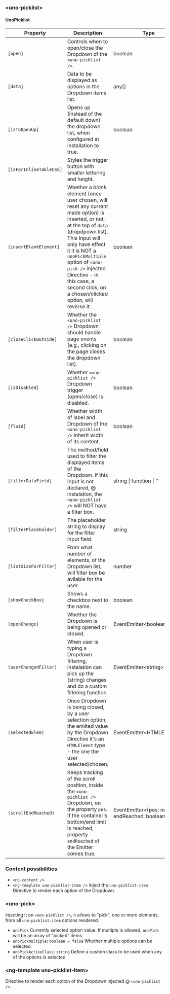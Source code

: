 ### \<uno-picklist\>

#### UnoPicklist

| Property | Description | Type | Default |
| -------- | ----------- | ---- | ------- |
| `[open]` | Controls when to open/close the Dropdown of the `<uno-picklist />`. | boolean | |
| `[data]` | Data to be displayed as options in the Dropdown items list. | any[] | |
| `[isToOpenUp]` | Opens up (instead of the default down) the dropdown list, when configured at installation to true. | boolean | false |
| `[isForInlineTableCSS]` | Styles the trigger button with smaller lettering and height.
| `[insertBlankElement]` | Whether a <em>blank</em> element (once user chosen, will reset any current made option) is inserted, or not, at the top of `data` (dropdpown list). This Input will only have effect it it is NOT a `unoPickMultiple` option of `<uno-pick />` injected Directive - in this case, a second click, on a chosen/clicked option, will reverse it.  | boolean | |
| `[closeClickOutside]` | Whether the `<uno-picklist />` Dropdown should handle page events (e.g., clicking on the page closes the dropdown list). | boolean | |
| `[isDisabled]` | Whether `<uno-picklist />` Dropdown trigger (open/close) is disabled. | boolean | |
| `[fluid]` | Whether width of label and Dropdown of the `<uno-picklist />` inherit width of its content. | boolean | false |
| `[filterDataField]` | The method/field used to filter the displayed items of the Dropdown. If this Input is not declared, @ instalation, the  `<uno-picklist />` will NOT have a filter box. | string \| function \| '' | |
| `[filterPlaceholder]` | The placeholder string to display for the filter input field. | string | |
| `[listSizeForFilter]` | From what number of elements, of the Dropdown list, will filter box be avilable for the user. | number | 1 |
| `[showCheckBox]` | Shows a checkbox next to the name. | boolean | false |
| `(openChange)` | Whether the Dropdown is being opened or closed. | EventEmitter\<boolean\> | |
| `(userChangedFilter)` | When user is typing a Dropdown filtering, instalation can pick up the (string) changes and do a custom filtering function. | EventEmitter\<string\> | |
| `(selectedElem)` | Once Dropdown is being closed, by a user selection option, the emiited value by the Dropdown Directive it's an `HTMLElemnt` type - the one the user selected/chosen. | EventEmitter\<HTMLElement\> | |
| `(scrollEndReached)` | Keeps tracking of the scroll position, inside the `<uno-picklist />` Dropdown, on the property `pos`. If the container's bottom/end limit is reached, property `endReached` of the Emitter comes true. | EventEmitter\<{pos: number, endReached: boolean}\> | |

### Content possibilities

* `<ng-content />`
* `<ng-template uno-picklist-item />` Inject the `uno-picklist-item` Directive to render each option of the Dropdown


### \<uno-pick\>

Injecting it on `<uno-picklist />`, it allows to "pick", one or more elements, from all `uno-picklist-item` options rendered:
* `unoPick` Currently selected option value. If multiple is allowed, `unoPick` will be an array of "picked" items.
* `unoPickMultiple`: `boolean = false` Whether multiple options can be selected.
* `unoPickActiveClass`: `string` Define a custom class to be used when any of the options is selected



### \<ng-template  uno-picklist-item\>

Directive to render each option of the Dropdown injected @ `<uno-picklist />`.
